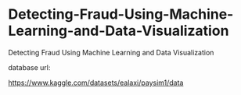 # Detecting-Fraud-Using-Machine-Learning-and-Data-Visualization
Detecting Fraud Using Machine Learning and Data Visualization



database url:

https://www.kaggle.com/datasets/ealaxi/paysim1/data
